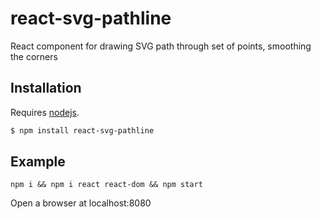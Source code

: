 # react-svg-pathline

React component for drawing SVG path through set of points, smoothing the corners

## Installation

Requires [nodejs](http://nodejs.org/).

```sh
$ npm install react-svg-pathline
```

## Example

`npm i && npm i react react-dom && npm start`

Open a browser at localhost:8080